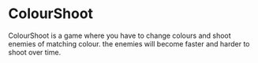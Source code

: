 # ColourShoot
ColourShoot is a game where you have to change colours and shoot enemies of matching colour. the enemies will become faster and harder to shoot over time.

 
